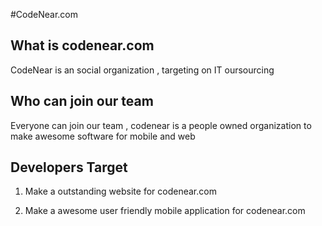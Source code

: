 #CodeNear.com

What is codenear.com
--------------------
CodeNear is an social organization ,  targeting on IT oursourcing 

Who can join our team
---------------------
Everyone can join our team , codenear is a people owned organization to make awesome software for mobile and web

Developers Target
-----------------

  1) Make a outstanding website for codenear.com
  
  2) Make a awesome user friendly mobile application for codenear.com
  
